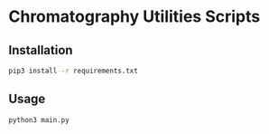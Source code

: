 # Chromatography Utilities Scripts

## Installation

```bash
pip3 install -r requirements.txt
```

## Usage

```bash
python3 main.py
```
